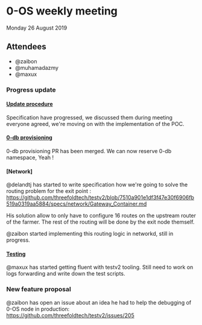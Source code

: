 # 0-OS weekly meeting

Monday 26 August 2019

## Attendees

- @zaibon
- @muhamadazmy
- @maxux

### Progress update

#### [Update procedure](https://github.com/threefoldtech/testv2/pull/208)

Specification have progressed, we discussed them during meeting everyone agreed, we're moving on with the implementation of the POC.

#### [0-db provisioning](https://github.com/threefoldtech/testv2/issues/144)

0-db provisioning PR has been merged. We can now reserve 0-db namespace, Yeah !

#### [Network]

@delandtj has started to write specification how we're going to solve the routing problem for the exit point : https://github.com/threefoldtech/testv2/blob/7510a901e1df3f47e30f6906fb519a0319aa5884/specs/network/Gateway_Container.md

His solution allow to only have to configure 16 routes on the upstream router of the farmer. 
The rest of the routing will be done by the exit node themself.

@zaibon started implementing this routing logic in networkd, still in progress.

#### [Testing](https://github.com/threefoldtech/testv2/issues/195)

@maxux has started getting fluent with testv2 tooling. Still need to work on logs forwarding and write down the test scripts.

### New feature proposal

@zaibon has open an issue about an idea he had to help the debugging of 0-OS node in production: https://github.com/threefoldtech/testv2/issues/205
